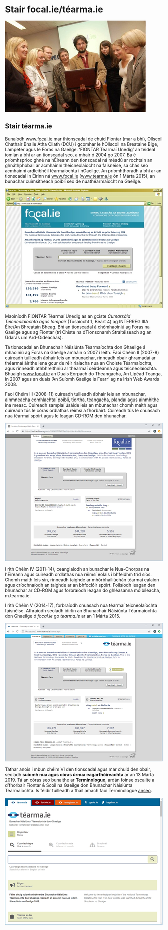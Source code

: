 # Stair focal.ie/téarma.ie

![Seoladh focal.ie](seoladh.jpg)

## Stair téarma.ie

Bunaíodh www.focal.ie mar thionscadal de chuid Fiontar (mar a bhí), Ollscoil Chathair Bhaile Átha Cliath (DCU) i gcomhar le hOllscoil na Breataine Bige, Lampeter agus le Foras na Gaeilge. ‘FIONTAR Téarmaí Unedig’ an teideal iomlán a bhí ar an tionscadal seo, a mhair ó 2004 go 2007. Ba é príomhsprioc ghné na hÉireann den tionscadal ná méadú ar rochtain an ghnáthphobail ar acmhainní theicneolaíocht na faisnéise, sa chás seo acmhainní ardleibhéil téarmaíochta i nGaeilge. An príomhthoradh a bhí ar an tionscadal in Éirinn ná www.focal.ie (www.tearma.ie ón 1 Márta 2015), an bunachar cuimsitheach poiblí seo de nuathéarmaíocht na Gaeilge. 

![focal.ie V1](focalV1.jpg)

Maoiníodh FIONTAR Téarmaí Unedig as an gciste *Cumarsáid Teicneolaíochta agus Iompair* (Tosaíocht 1, Beart 4) ag INTERREG IIIA Éire/An Bhreatain Bheag. Bhí an tionscadal á chómhaoiniú ag Foras na Gaeilge agus ag Fiontar (trí Chiste na dTionscnamh Straitéiseach ag an Údarás um Ard-Oideachas).

Tá tionscadal an Bhunachair Náisiúnta Téarmaíochta don Ghaeilge á mhaoiniú ag Foras na Gaeilge amháin ó 2007 i leith. Faoi Chéim II (2007-8) cuireadh tuilleadh ábhair leis an mbunachar, rinneadh obair ghramadaí ar théarmaí áirithe lena gcur de réir rialacha nua an Choiste Téarmaíochta, agus rinneadh athbhreithniú ar théarmaí ceirdeanna agus teicneolaíochta. Bhuaigh www.focal.ie an Duais Eorpach do Theangacha, An Lipéad Teanga, in 2007 agus an duais ‘An Suíomh Gaeilge is Fearr’ ag na Irish Web Awards 2008.  

Faoi Chéim III (2008-11) cuireadh tuilleadh ábhair leis an mbunachar, ainmneacha comhlachtaí poiblí, tíortha, teangacha, plandaí agus ainmhithe ina measc. Cuireadh samplaí úsáide leis an mbunachar chomh maith agus cuireadh tús le córas ordlathas réimsí a fhorbairt. Cuireadh tús le cnuasach nua téarmaí spóirt agus le leagan CD-ROM den bhunachar.

![focal.ie V2](focalV2.jpg)

I rith Chéim IV (2011-14), ceanglaíodh an bunachar le Nua-Chorpas na hÉireann agus cuireadh ordlathas nua réimsí eolais i bhfeidhm tríd síos. Chomh maith leis sin, rinneadh taighde ar mhórbhailiúchán téarmaí ealaíon agus críochnaíodh an taighde ar an bhfoclóir spóirt. Foilsíodh leagan den bhunachar ar CD-ROM agus forbraíodh leagan do ghléasanna móibíleacha, m.tearma.ie.

I rith Chéim V (2014-17), forbraíodh cnuasach nua téarmaí teicneolaíochta faisnéise. Athraíodh seoladh idirlín an Bhunachair Náisiúnta Téarmaíochta don Ghaeilge ó *focal.ie* go *tearma.ie* ar an 1 Márta 2015.

![téarma.ie V3](tearmaV3.jpg)

Táthar anois i mbun chéim VI den tionscadal agus mar chuid den obair, seoladh **suíomh nua agus córas úrnua eagarthóireachta** ar an 13 Márta 2019. Tá an córas seo bunaithe ar **Terminologue**, ardán foinse oscailte a d’fhorbair Fiontar & Scoil na Gaeilge don Bhunachar Náisiúnta Téarmaíochta. Is féidir tuilleadh a fháil amach faoi Terminologue [anseo](http://www.terminologue.org/). 

![téarma.ie V4](tearmaV4.jpg)
